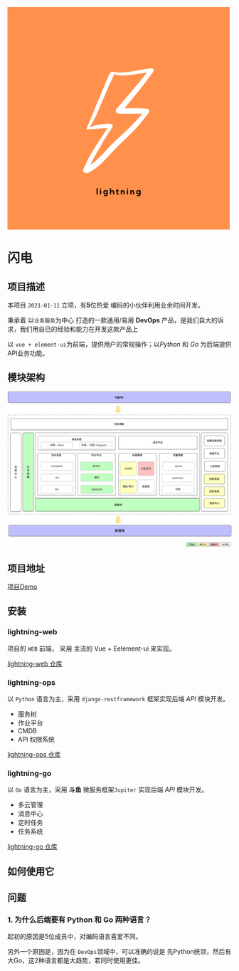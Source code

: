 ![lightning!](./imgs/lightning.png)



# 闪电

## 项目描述

本项目 `2021-01-11` 立项，有**5**位热爱 编码的小伙伴利用业余时间开发。

秉承着 以`业务服务`为中心 打造的一款通用/易用 **DevOps** 产品，是我们自大的诉求，我们用自已的经验和能力在开发这款产品上



以 `vue + element-ui`为前端，提供用户的常规操作；以*Python* 和 *Go* 为后端提供 API业务功能。



## 模块架构

![ops-2021-arch](./imgs/ops-2021-arch.png)

## 项目地址

[项目Demo](http://www.aiops724.com/)



## 安装

### lightning-web

项目的 `WEB` 前端， 采用 主流的 Vue + Eelement-ui 来实现。

[lightning-web 仓库](https://github.com/zhengyansheng/lightning-fe)



### lightning-ops

以 `Python` 语言为主，采用 `django-restframework` 框架实现后端 *API* 模块开发。

- 服务树
- 作业平台
- CMDB
- API 权限系统

[lightning-ops 仓库](https://github.com/zhengyansheng/lightning-ops)



### lightning-go

以 `Go` 语言为主，采用 **斗鱼** 微服务框架`Jupiter` 实现后端 *API* 模块开发。

- 多云管理
- 消息中心
- 定时任务
- 任务系统

[lightning-go 仓库](https://github.com/zhengyansheng/lightning-go)

## 如何使用它



## 问题

### 1. 为什么后端要有 Python 和 Go 两种语言？

起初的原因是5位成员中，对编码语言喜爱不同。

另外一个原因是，因为在 `DevOps`领域中，可以准确的说是 先Python统领，然后有大Go，这2种语言都是大趋势，若同时使用更佳。



























